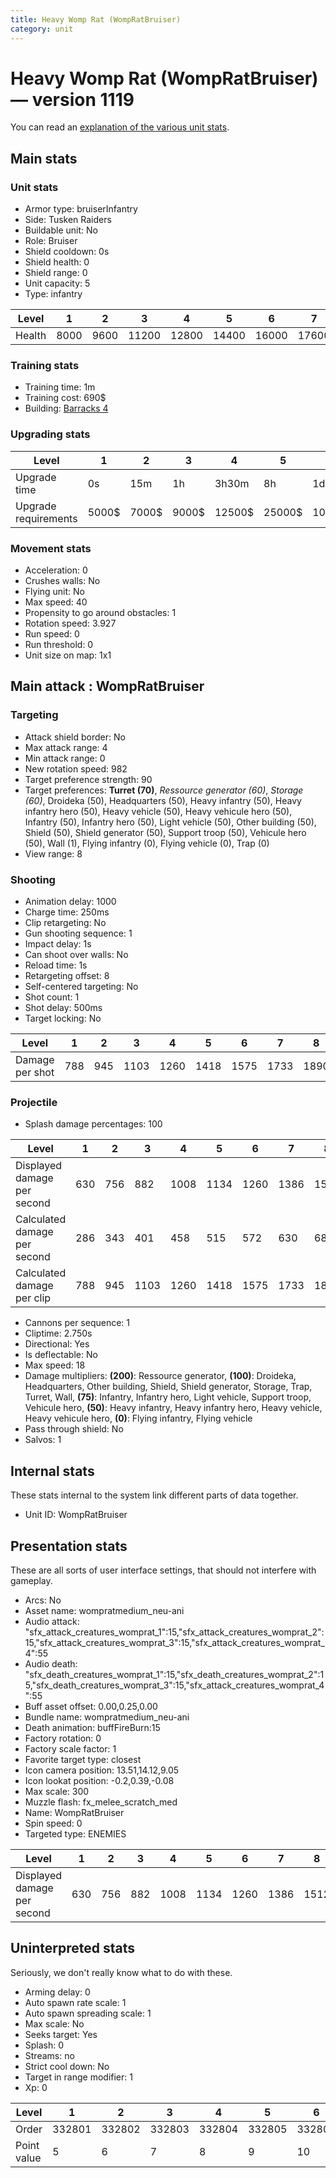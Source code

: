 ```yaml
---
title: Heavy Womp Rat (WompRatBruiser)
category: unit
---
```


# Heavy Womp Rat (WompRatBruiser) — version 1119

You can read an [explanation  of the various unit stats](unitexplained.md).

## Main stats

### Unit stats

  * Armor type: bruiserInfantry
  * Side: Tusken Raiders
  * Buildable unit: No
  * Role: Bruiser
  * Shield cooldown: 0s
  * Shield health: 0
  * Shield range: 0
  * Unit capacity: 5
  * Type: infantry

|Level |1   |2   |3    |4    |5    |6    |7    |8    |9    |10   |
|------|----|----|-----|-----|-----|-----|-----|-----|-----|-----|
|Health|8000|9600|11200|12800|14400|16000|17600|19200|20800|24000|


### Training stats

  * Training time: 1m
  * Training cost: 690$
  * Building: [Barracks 4](smugglerBarracks.html)

### Upgrading stats

|Level               |1    |2    |3    |4     |5     |6      |7      |8      |9       |10      |
|--------------------|-----|-----|-----|------|------|-------|-------|-------|--------|--------|
|Upgrade time        |0s   |15m  |1h   |3h30m |8h    |1d     |2d     |3d12h  |5d      |1w1d    |
|Upgrade requirements|5000$|7000$|9000$|12500$|25000$|100000$|160000$|320000$|1000000$|1750000$|


### Movement stats

  * Acceleration: 0
  * Crushes walls: No
  * Flying unit: No
  * Max speed: 40
  * Propensity to go around obstacles: 1
  * Rotation speed: 3.927
  * Run speed: 0
  * Run threshold: 0
  * Unit size on map: 1x1

## Main attack : WompRatBruiser

### Targeting

  * Attack shield border: No
  * Max attack range: 4
  * Min attack range: 0
  * New rotation speed: 982
  * Target preference strength: 90
  * Target preferences: **Turret (70)**, _Ressource generator (60)_, _Storage (60)_, Droideka (50), Headquarters (50), Heavy infantry (50), Heavy infantry hero (50), Heavy vehicle (50), Heavy vehicule hero (50), Infantry (50), Infantry hero (50), Light vehicle (50), Other building (50), Shield (50), Shield generator (50), Support troop (50), Vehicule hero (50), Wall (1), Flying infantry (0), Flying vehicle (0), Trap (0)
  * View range: 8

### Shooting

  * Animation delay: 1000
  * Charge time: 250ms
  * Clip retargeting: No
  * Gun shooting sequence: 1
  * Impact delay: 1s
  * Can shoot over walls: No
  * Reload time: 1s
  * Retargeting offset: 8
  * Self-centered targeting: No
  * Shot count: 1
  * Shot delay: 500ms
  * Target locking: No

|Level          |1  |2  |3   |4   |5   |6   |7   |8   |9   |10  |
|---------------|---|---|----|----|----|----|----|----|----|----|
|Damage per shot|788|945|1103|1260|1418|1575|1733|1890|2048|2363|


### Projectile

  * Splash damage percentages: 100

|Level                       |1  |2  |3   |4   |5   |6   |7   |8   |9   |10  |
|----------------------------|---|---|----|----|----|----|----|----|----|----|
|Displayed damage per second |630|756|882 |1008|1134|1260|1386|1512|1638|1890|
|Calculated damage per second|286|343|401 |458 |515 |572 |630 |687 |744 |859 |
|Calculated damage per clip  |788|945|1103|1260|1418|1575|1733|1890|2048|2363|


  * Cannons per sequence: 1
  * Cliptime: 2.750s
  * Directional: Yes
  * Is deflectable: No
  * Max speed: 18
  * Damage multipliers: **(200)**: Ressource generator, **(100)**: Droideka, Headquarters, Other building, Shield, Shield generator, Storage, Trap, Turret, Wall, **(75)**: Infantry, Infantry hero, Light vehicle, Support troop, Vehicule hero, **(50)**: Heavy infantry, Heavy infantry hero, Heavy vehicle, Heavy vehicule hero, **(0)**: Flying infantry, Flying vehicle
  * Pass through shield: No
  * Salvos: 1

## Internal stats

These stats internal to the system link different parts of data together.

  * Unit ID: WompRatBruiser

## Presentation stats

These are all sorts of user interface settings, that should not interfere with gameplay.

  * Arcs: No
  * Asset name: wompratmedium_neu-ani
  * Audio attack: "sfx_attack_creatures_womprat_1":15,"sfx_attack_creatures_womprat_2":15,"sfx_attack_creatures_womprat_3":15,"sfx_attack_creatures_womprat_4":55
  * Audio death: "sfx_death_creatures_womprat_1":15,"sfx_death_creatures_womprat_2":15,"sfx_death_creatures_womprat_3":15,"sfx_attack_creatures_womprat_4":55
  * Buff asset offset: 0.00,0.25,0.00
  * Bundle name: wompratmedium_neu-ani
  * Death animation: buffFireBurn:15
  * Factory rotation: 0
  * Factory scale factor: 1
  * Favorite target type: closest
  * Icon camera position: 13.51,14.12,9.05
  * Icon lookat position: -0.2,0.39,-0.08
  * Max scale: 300
  * Muzzle flash: fx_melee_scratch_med
  * Name: WompRatBruiser
  * Spin speed: 0
  * Targeted type: ENEMIES

|Level                      |1  |2  |3  |4   |5   |6   |7   |8   |9   |10  |
|---------------------------|---|---|---|----|----|----|----|----|----|----|
|Displayed damage per second|630|756|882|1008|1134|1260|1386|1512|1638|1890|


## Uninterpreted stats

Seriously, we don't really know what to do with these.

  * Arming delay: 0
  * Auto spawn rate scale: 1
  * Auto spawn spreading scale: 1
  * Max scale: No
  * Seeks target: Yes
  * Splash: 0
  * Streams: no
  * Strict cool down: No
  * Target in range modifier: 1
  * Xp: 0

|Level      |1     |2     |3     |4     |5     |6     |7     |8     |9     |10    |
|-----------|------|------|------|------|------|------|------|------|------|------|
|Order      |332801|332802|332803|332804|332805|332806|332807|332808|332809|332810|
|Point value|5     |6     |7     |8     |9     |10    |11    |12    |13    |15    |


